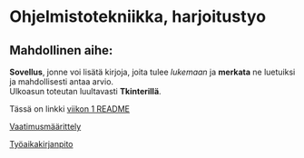 # Ohjelmistotekniikka, harjoitustyo

## Mahdollinen aihe:

**Sovellus**, jonne voi lisätä kirjoja, joita tulee *lukemaan* ja **merkata** ne luetuiksi ja mahdollisesti antaa arvio.  
Ulkoasun toteutan luultavasti **Tkinterillä**.

Tässä on linkki [viikon 1 README](https://github.com/Iltsukka/ot-harjoitusty/blob/main/laskarit/viikko1.md)  

[Vaatimusmäärittely](https://github.com/Iltsukka/ot-harjoitusty/blob/main/dokumentaatio/vaatimusmaarittely.md)

[Työaikakirjanpito](https://github.com/Iltsukka/ot-harjoitusty/blob/main/dokumentaatio/tuntikirjanpito.md)
